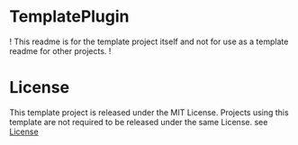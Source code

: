 # TemplatePlugin
! This readme is for the template project itself and not for use as a template readme for other projects. !

# License
This template project is released under the MIT License. Projects using this template are not required to be released under the same License. see [License](/LICENSE)
